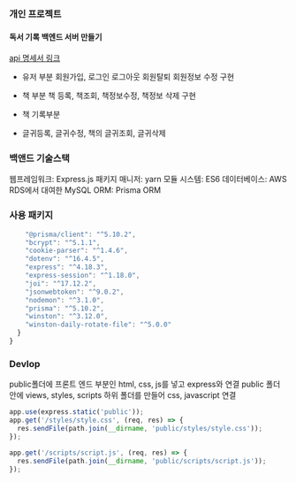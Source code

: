 ### 개인 프로젝트 
#### 독서 기록 백엔드 서버 만들기
[api 명세서 링크](https://pollen-experience-ed3.notion.site/278039fcb4cf4826bc5840d5e1c9c659?pvs=4)

- 유저 부분
  회원가입, 로그인 로그아웃 회원탈퇴 회원정보 수정 구현

- 책 부분
  책 등록, 책조회, 책정보수정, 책정보 삭제 구현

- 책 기록부분
- 글귀등록, 글귀수정, 책의 글귀조회, 글귀삭제

### 백앤드 기술스택
웹프레임워크: Express.js
패키지 매니저: yarn
모듈 시스템: ES6 
데이터베이스: AWS RDS에서 대여한 MySQL
ORM: Prisma ORM

### 사용 패키지
```javascript
    "@prisma/client": "^5.10.2",
    "bcrypt": "^5.1.1",
    "cookie-parser": "^1.4.6",
    "dotenv": "^16.4.5",
    "express": "^4.18.3",
    "express-session": "^1.18.0",
    "joi": "^17.12.2",
    "jsonwebtoken": "^9.0.2",
    "nodemon": "^3.1.0",
    "prisma": "^5.10.2",
    "winston": "^3.12.0",
    "winston-daily-rotate-file": "^5.0.0"
  }
}
```

### Devlop
public폴더에 프론트 엔드 부분인 html, css, js를 넣고 express와 연결
public 폴더 안에 views, styles, scripts 하위 폴더를 만들어 css, javascript 연결 
```javascript
app.use(express.static('public'));
app.get('/styles/style.css', (req, res) => {
  res.sendFile(path.join(__dirname, 'public/styles/style.css'));
});

app.get('/scripts/script.js', (req, res) => {
  res.sendFile(path.join(__dirname, 'public/scripts/script.js'));
});
```
